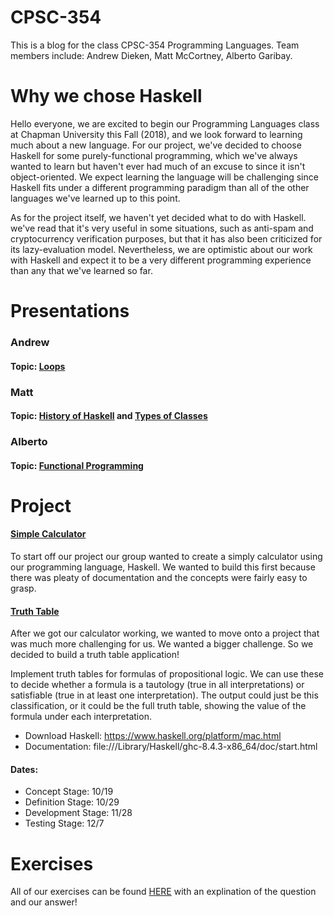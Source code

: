 # CPSC-354
This is a blog for the class CPSC-354 Programming Languages. Team members include: Andrew Dieken, Matt McCortney, Alberto Garibay. 

# Why we chose Haskell

Hello everyone, we are excited to begin our Programming Languages class at Chapman University this Fall (2018), and we look forward to learning much about a new language. For our project, we've decided to choose Haskell for some purely-functional programming, which we've always wanted to learn but haven't ever had much of an excuse to since it isn't object-oriented. We expect learning the language will be challenging since Haskell fits under a different programming paradigm than all of the other languages we've learned up to this point.

As for the project itself, we haven't yet decided what to do with Haskell. we've read that it's very useful in some situations, such as anti-spam and cryptocurrency verification purposes, but that it has also been criticized for its lazy-evaluation model. Nevertheless, we are optimistic about our work with Haskell and expect it to be a very different programming experience than any that we've learned so far.

# Presentations

### Andrew
#### Topic: [Loops](https://github.com/andrewdieken/CPSC-354/blob/master/Loops.md)

### Matt
#### Topic: [History of Haskell](https://github.com/andrewdieken/CPSC-354/blob/master/IntrotoHaskell.md) and [Types of Classes](https://github.com/andrewdieken/CPSC-354/blob/master/TypesandClasses.md)

### Alberto
#### Topic: [Functional Programming](https://github.com/andrewdieken/CPSC-354/blob/master/DefiningFunctions.md)

# Project
#### [Simple Calculator](https://github.com/andrewdieken/CPSC-354/blob/master/calculator_README.md)
To start off our project our group wanted to create a simply calculator using our programming language, Haskell. We wanted to build this first because there was pleaty of documentation and the concepts were fairly easy to grasp.

#### [Truth Table](https://github.com/andrewdieken/CPSC-354/blob/master/Project.md)
After we got our calculator working, we wanted to move onto a project that was much more challenging for us. We wanted a bigger challenge. So we decided to build a truth table application!

Implement truth tables for formulas of propositional logic. We can use these to decide whether a formula is a tautology (true in all interpretations) or satisfiable (true in at least one interpretation). The output could just be this classification, or it could be the full truth table, showing the value of the formula under each interpretation.

- Download Haskell: https://www.haskell.org/platform/mac.html
- Documentation: file:///Library/Haskell/ghc-8.4.3-x86_64/doc/start.html




#### Dates:
- Concept Stage: 10/19
- Definition Stage: 10/29
- Development Stage: 11/28
- Testing Stage: 12/7


# Exercises

All of our exercises can be found [HERE](https://github.com/andrewdieken/CPSC-354/blob/master/Exercises.md) with an explination of the question and our answer!


